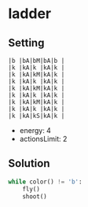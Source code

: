 # ladder

## Setting

```
|b |bA|bM|bA|b |
|k |kA|k |kA|k |
|k |kA|kM|kA|k |
|k |kA|k |kA|k |
|k |kA|kM|kA|k |
|k |kA|k |kA|k |
|k |kA|kM|kA|k |
|k |kA|k |kA|k |
|k |kA|kS|kA|k |
```
- energy: 4
- actionsLimit: 2

## Solution

```python
while color() != 'b':
    fly()
    shoot()
```
